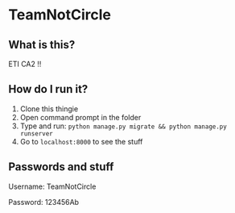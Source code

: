 # TeamNotCircle

## What is this?
ETI CA2 !!

## How do I run it?
1. Clone this thingie
2. Open command prompt in the folder
3. Type and run: `python manage.py migrate && python manage.py runserver`
4. Go to `localhost:8000` to see the stuff

## Passwords and stuff
Username: TeamNotCircle

Password: 123456Ab
